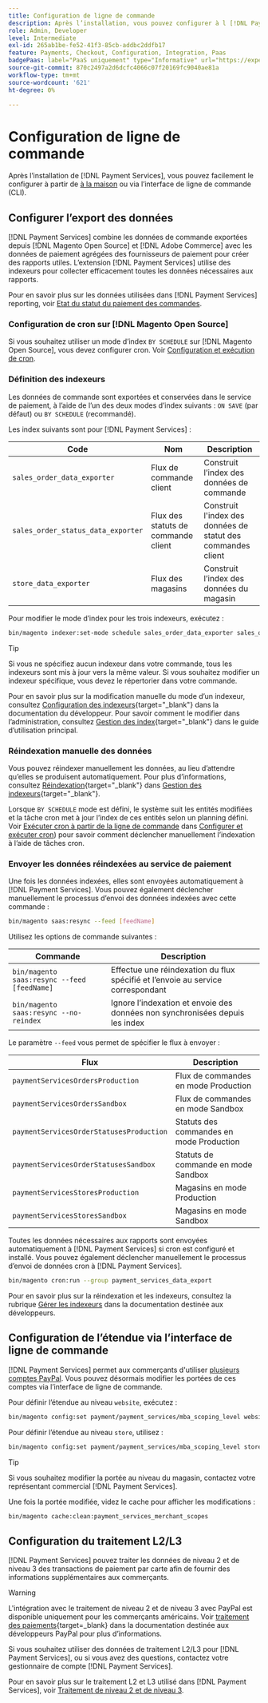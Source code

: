 ```yaml
---
title: Configuration de ligne de commande
description: Après l’installation, vous pouvez configurer à l [!DNL Payment Services] aide de l’interface de ligne de commande (CLI).
role: Admin, Developer
level: Intermediate
exl-id: 265ab1be-fe52-41f3-85cb-addbc2ddfb17
feature: Payments, Checkout, Configuration, Integration, Paas
badgePaas: label="PaaS uniquement" type="Informative" url="https://experienceleague.adobe.com/en/docs/commerce/user-guides/product-solutions" tooltip="S’applique uniquement aux projets Adobe Commerce on Cloud (infrastructure PaaS gérée par Adobe) et aux projets On-premise."
source-git-commit: 870c2497a2d6dcfc4066c07f20169fc9040ae81a
workflow-type: tm+mt
source-wordcount: '621'
ht-degree: 0%

---
```


# Configuration de ligne de commande

Après l’installation de [!DNL Payment Services], vous pouvez facilement le configurer à partir de [à la maison](payments-home.md) ou via l’interface de ligne de commande (CLI).

## Configurer l’export des données

[!DNL Payment Services] combine les données de commande exportées depuis [!DNL Magento Open Source] et [!DNL Adobe Commerce] avec les données de paiement agrégées des fournisseurs de paiement pour créer des rapports utiles. L’extension [!DNL Payment Services] utilise des indexeurs pour collecter efficacement toutes les données nécessaires aux rapports.

Pour en savoir plus sur les données utilisées dans [!DNL Payment Services] reporting, voir [Etat du statut du paiement des commandes](order-payment-status.md#data-used-in-the-report).

### Configuration de cron sur [!DNL Magento Open Source]

Si vous souhaitez utiliser un mode d’index `BY SCHEDULE` sur [!DNL Magento Open Source], vous devez configurer cron. Voir [Configuration et exécution de cron](https://experienceleague.adobe.com/en/docs/commerce-operations/configuration-guide/cli/configure-cron-jobs).

### Définition des indexeurs

Les données de commande sont exportées et conservées dans le service de paiement, à l’aide de l’un des deux modes d’index suivants : `ON SAVE` (par défaut) ou `BY SCHEDULE` (recommandé).

Les index suivants sont pour [!DNL Payment Services] :

| Code | Nom | Description |
|    ---    |  ---  |  ---  |
| `sales_order_data_exporter` | Flux de commande client | Construit l’index des données de commande |
| `sales_order_status_data_exporter` | Flux des statuts de commande client | Construit l&#39;index des données de statut des commandes client |
| `store_data_exporter` | Flux des magasins | Construit l’index des données du magasin |

Pour modifier le mode d’index pour les trois indexeurs, exécutez :

```bash
bin/magento indexer:set-mode schedule sales_order_data_exporter sales_order_status_data_exporter store_data_exporter
```

>[!TIP]
>
>Si vous ne spécifiez aucun indexeur dans votre commande, tous les indexeurs sont mis à jour vers la même valeur. Si vous souhaitez modifier un indexeur spécifique, vous devez le répertorier dans votre commande.

Pour en savoir plus sur la modification manuelle du mode d’un indexeur, consultez [Configuration des indexeurs](https://experienceleague.adobe.com/en/docs/commerce-operations/configuration-guide/cli/manage-indexers#configure-indexers){target="_blank"} dans la documentation du développeur. Pour savoir comment le modifier dans l’administration, consultez [Gestion des index](https://experienceleague.adobe.com/en/docs/commerce-admin/systems/tools/index-management#change-the-index-mode){target="_blank"} dans le guide d’utilisation principal.

### Réindexation manuelle des données

Vous pouvez réindexer manuellement les données, au lieu d’attendre qu’elles se produisent automatiquement. Pour plus d’informations, consultez [Réindexation](https://experienceleague.adobe.com/en/docs/commerce-operations/configuration-guide/cli/manage-indexers#reindex){target="_blank"} dans [Gestion des indexeurs](https://experienceleague.adobe.com/en/docs/commerce-operations/configuration-guide/cli/manage-indexers){target="_blank"}.

Lorsque `BY SCHEDULE` mode est défini, le système suit les entités modifiées et la tâche cron met à jour l’index de ces entités selon un planning défini. Voir [Exécuter cron à partir de la ligne de commande](https://experienceleague.adobe.com/en/docs/commerce-operations/configuration-guide/cli/configure-cron-jobs#config-cli-cron-group-run) dans [Configurer et exécuter cron](https://experienceleague.adobe.com/en/docs/commerce-operations/configuration-guide/cli/configure-cron-jobs)) pour savoir comment déclencher manuellement l’indexation à l’aide de tâches cron.

### Envoyer les données réindexées au service de paiement

Une fois les données indexées, elles sont envoyées automatiquement à [!DNL Payment Services]. Vous pouvez également déclencher manuellement le processus d’envoi des données indexées avec cette commande :

```bash
bin/magento saas:resync --feed [feedName]
```

Utilisez les options de commande suivantes :

| Commande | Description |
|  ---  |  ---  |
| `bin/magento saas:resync --feed [feedName]` | Effectue une réindexation du flux spécifié et l’envoie au service correspondant |
| `bin/magento saas:resync --no-reindex` | Ignore l’indexation et envoie des données non synchronisées depuis les index |

Le paramètre `--feed` vous permet de spécifier le flux à envoyer :

| Flux | Description |
|  ---  |  ---  |
| `paymentServicesOrdersProduction` | Flux de commandes en mode Production |
| `paymentServicesOrdersSandbox` | Flux de commandes en mode Sandbox |
| `paymentServicesOrderStatusesProduction` | Statuts des commandes en mode Production |
| `paymentServicesOrderStatusesSandbox` | Statuts de commande en mode Sandbox |
| `paymentServicesStoresProduction` | Magasins en mode Production |
| `paymentServicesStoresSandbox` | Magasins en mode Sandbox |

Toutes les données nécessaires aux rapports sont envoyées automatiquement à [!DNL Payment Services] si cron est configuré et installé. Vous pouvez également déclencher manuellement le processus d’envoi de données cron à [!DNL Payment Services].

```bash
bin/magento cron:run --group payment_services_data_export
```

Pour en savoir plus sur la réindexation et les indexeurs, consultez la rubrique [Gérer les indexeurs](https://experienceleague.adobe.com/en/docs/commerce-operations/configuration-guide/cli/manage-indexers) dans la documentation destinée aux développeurs.

## Configuration de l’étendue via l’interface de ligne de commande

[!DNL Payment Services] permet aux commerçants d&#39;utiliser [plusieurs comptes PayPal](configure-admin.md#use-multiple-paypal-accounts). Vous pouvez désormais modifier les portées de ces comptes via l’interface de ligne de commande.

Pour définir l’étendue au niveau `website`, exécutez :

```bash
bin/magento config:set payment/payment_services/mba_scoping_level website
```

Pour définir l’étendue au niveau `store`, utilisez :

```bash
bin/magento config:set payment/payment_services/mba_scoping_level store
```

>[!TIP]
>
> Si vous souhaitez modifier la portée au niveau du magasin, contactez votre représentant commercial [!DNL Payment Services].

Une fois la portée modifiée, videz le cache pour afficher les modifications :

```bash
bin/magento cache:clean:payment_services_merchant_scopes
```

## Configuration du traitement L2/L3

[!DNL Payment Services] pouvez traiter les données de niveau 2 et de niveau 3 des transactions de paiement par carte afin de fournir des informations supplémentaires aux commerçants.

>[!WARNING]
>
> L&#39;intégration avec le traitement de niveau 2 et de niveau 3 avec PayPal est disponible uniquement pour les commerçants américains. Voir [traitement des paiements](https://developer.paypal.com/docs/checkout/advanced/processing/){target=_blank} dans la documentation destinée aux développeurs PayPal pour plus d’informations.

Si vous souhaitez utiliser des données de traitement L2/L3 pour [!DNL Payment Services], ou si vous avez des questions, contactez votre gestionnaire de compte [!DNL Payment Services].

Pour en savoir plus sur le traitement L2 et L3 utilisé dans [!DNL Payment Services], voir [Traitement de niveau 2 et de niveau 3](levels-card-payment-transactions.md).
